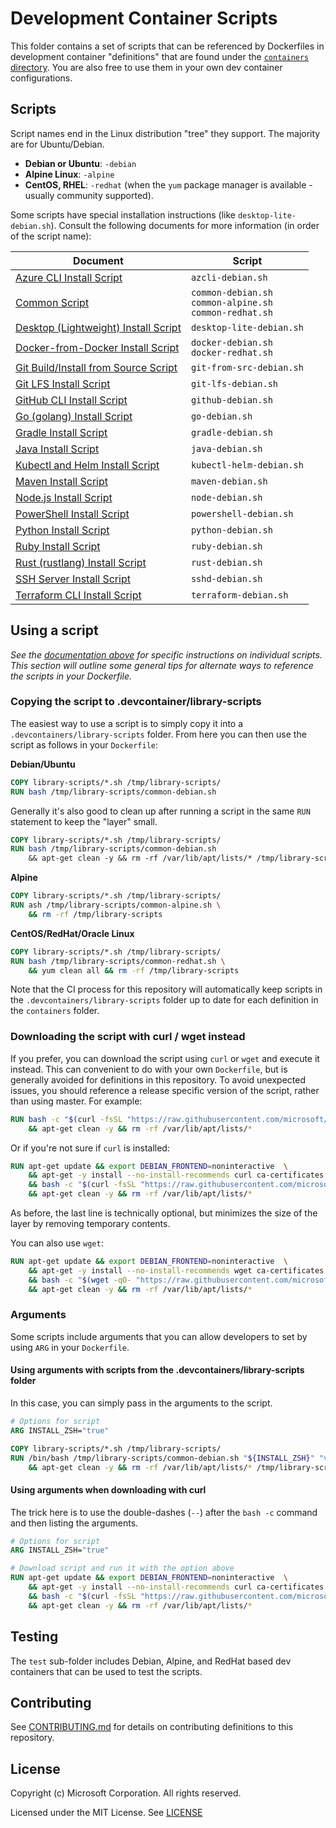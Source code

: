 # Development Container Scripts

This folder contains a set of scripts that can be referenced by Dockerfiles in development container "definitions" that are found under the [`containers` directory](../containers). You are also free to use them in your own dev container configurations.

## Scripts

Script names end in the Linux distribution "tree" they support. The majority are for Ubuntu/Debian.

- **Debian or Ubuntu**: `-debian`
- **Alpine Linux**: `-alpine`
- **CentOS, RHEL**: `-redhat` (when the `yum` package manager is available - usually community supported).

Some scripts have special installation instructions (like `desktop-lite-debian.sh`). Consult the following documents for more information (in order of the script name):

| Document | Script |
|----------|--------|
| [Azure CLI Install Script](docs/azcli.md) | `azcli-debian.sh` |
| [Common Script](docs/common.md) | `common-debian.sh`<br />`common-alpine.sh`<br />`common-redhat.sh` |
| [Desktop (Lightweight) Install Script](docs/desktop-lite.md) | `desktop-lite-debian.sh` |
| [Docker-from-Docker Install Script](docs/docker.md) | `docker-debian.sh`<br />`docker-redhat.sh` |
| [Git Build/Install from Source Script](docs/git-from-src.md) | `git-from-src-debian.sh` |
| [Git LFS Install Script](docs/git-lfs.md) | `git-lfs-debian.sh` |
| [GitHub CLI Install Script](docs/github.md) | `github-debian.sh` |
| [Go (golang) Install Script](docs/go.md) | `go-debian.sh` |
| [Gradle Install Script](docs/gradle.md) | `gradle-debian.sh` |
| [Java Install Script](docs/java.md) | `java-debian.sh` |
| [Kubectl and Helm Install Script](docs/kubectl-helm.md) | `kubectl-helm-debian.sh` |
| [Maven Install Script](docs/maven.md) | `maven-debian.sh` |
| [Node.js Install Script](docs/node.md) | `node-debian.sh` |
| [PowerShell Install Script](docs/powershell.md) | `powershell-debian.sh` |
| [Python Install Script](docs/python.md) | `python-debian.sh` |
| [Ruby Install Script](docs/ruby.md) | `ruby-debian.sh` |
| [Rust (rustlang) Install Script](docs/rust.md) | `rust-debian.sh` |
| [SSH Server Install Script](docs/sshd.md) | `sshd-debian.sh` |
| [Terraform CLI Install Script](docs/terraform.md) | `terraform-debian.sh` |

## Using a script

*See the [documentation above](#scripts) for specific instructions on individual scripts. This section will outline some general tips for alternate ways to reference the scripts in your Dockerfile.*

### Copying the script to .devcontainer/library-scripts

The easiest way to use a script is to simply copy it into a `.devcontainers/library-scripts` folder. From here you can then use the script as follows in your `Dockerfile`:

**Debian/Ubuntu**

```Dockerfile
COPY library-scripts/*.sh /tmp/library-scripts/
RUN bash /tmp/library-scripts/common-debian.sh
```

Generally it's also good to clean up after running a script in the same `RUN` statement to keep the "layer" small.

```Dockerfile
COPY library-scripts/*.sh /tmp/library-scripts/
RUN bash /tmp/library-scripts/common-debian.sh
    && apt-get clean -y && rm -rf /var/lib/apt/lists/* /tmp/library-scripts
```

**Alpine**

```Dockerfile
COPY library-scripts/*.sh /tmp/library-scripts/
RUN ash /tmp/library-scripts/common-alpine.sh \
    && rm -rf /tmp/library-scripts
```

**CentOS/RedHat/Oracle Linux**

```Dockerfile
COPY library-scripts/*.sh /tmp/library-scripts/
RUN bash /tmp/library-scripts/common-redhat.sh \
    && yum clean all && rm -rf /tmp/library-scripts
```

Note that the CI process for this repository will automatically keep scripts in the `.devcontainers/library-scripts` folder up to date for each definition in the `containers` folder.

### Downloading the script with curl / wget instead

If you prefer, you can download the script using `curl` or `wget` and execute it instead. This can convenient to do with your own `Dockerfile`, but is generally avoided for definitions in this repository. To avoid unexpected issues, you should reference a release specific version of the script, rather than using master. For example:

```Dockerfile
RUN bash -c "$(curl -fsSL "https://raw.githubusercontent.com/microsoft/vscode-dev-containers/master/script-library/common-debian.sh")" \
    && apt-get clean -y && rm -rf /var/lib/apt/lists/*
```

Or if you're not sure if `curl` is installed:

```Dockerfile
RUN apt-get update && export DEBIAN_FRONTEND=noninteractive  \
    && apt-get -y install --no-install-recommends curl ca-certificates \
    && bash -c "$(curl -fsSL "https://raw.githubusercontent.com/microsoft/vscode-dev-containers/master/script-library/common-debian.sh")" \
    && apt-get clean -y && rm -rf /var/lib/apt/lists/*
```

As before, the last line is technically optional, but minimizes the size of the layer by removing temporary contents.  

You can also use `wget`:

```Dockerfile
RUN apt-get update && export DEBIAN_FRONTEND=noninteractive  \
    && apt-get -y install --no-install-recommends wget ca-certificates \
    && bash -c "$(wget -qO- "https://raw.githubusercontent.com/microsoft/vscode-dev-containers/master/script-library/common-debian.sh")" \
    && apt-get clean -y && rm -rf /var/lib/apt/lists/*
```

### Arguments

Some scripts include arguments that you can allow developers to set by using `ARG` in your `Dockerfile`.

#### Using arguments with scripts from the .devcontainers/library-scripts folder

In this case, you can simply pass in the arguments to the script.

```Dockerfile
# Options for script
ARG INSTALL_ZSH="true"

COPY library-scripts/*.sh /tmp/library-scripts/
RUN /bin/bash /tmp/library-scripts/common-debian.sh "${INSTALL_ZSH}" "vscode" "1000" "1000" "true" \
    && apt-get clean -y && rm -rf /var/lib/apt/lists/* /tmp/library-scripts
```

#### Using arguments when downloading with curl

The trick here is to use the double-dashes (`--`) after the `bash -c` command and then listing the arguments.

```Dockerfile
# Options for script
ARG INSTALL_ZSH="true"

# Download script and run it with the option above
RUN apt-get update && export DEBIAN_FRONTEND=noninteractive  \
    && apt-get -y install --no-install-recommends curl ca-certificates \
    && bash -c "$(curl -fsSL "https://raw.githubusercontent.com/microsoft/vscode-dev-containers/master/script-library/common-debian.sh")" -- "${INSTALL_ZSH}" "vscode" "1000" "1000" "true" \
    && apt-get clean -y && rm -rf /var/lib/apt/lists/*
```

## Testing

The `test` sub-folder includes Debian, Alpine, and RedHat based dev containers that can be used to test the scripts.

## Contributing

See [CONTRIBUTING.md](../CONTRIBUTING.md) for details on contributing definitions to this repository.

## License

Copyright (c) Microsoft Corporation. All rights reserved.

Licensed under the MIT License. See [LICENSE](https://github.com/Microsoft/vscode-dev-containers/blob/master/LICENSE)
